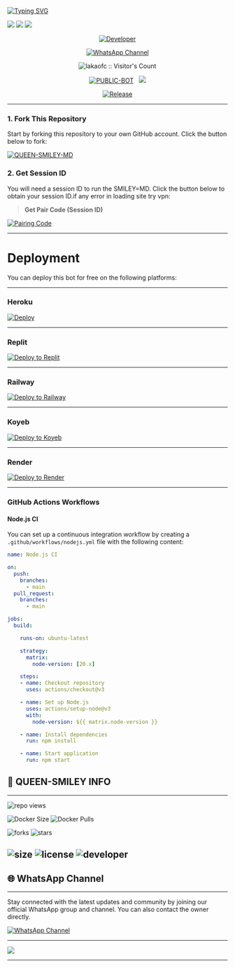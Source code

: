 <a href="https://git.io/typing-svg"><img src="https://readme-typing-svg.demolab.com?font=Black+Ops+One&size=100&pause=1000&color=B700FB&center=true&width=1000&height=200&lines=QUEEN-SMILEY-MD-V1.0" alt="Typing SVG" /></a>
  </p>
<a><img src='https://i.imgur.com/LyHic3i.gif'/></a>
<a><img src='https://i.ibb.co/DfzLTBvB/image-1741179875839.jpg'/></a>
<a><img src='https://i.imgur.com/LyHic3i.gif'/></a>
<p align="center">
  <a href="https://github.com/lakaofc"><img title="Developer" src="https://img.shields.io/badge/Author-Mr%20Lakaofc-FF7604.svg?style=big-square&logo=github" /></a>
</p>

<div align="center">
  
[![WhatsApp Channel](https://img.shields.io/badge/Join-WhatsApp%20Channel-FF00F8?style=big-square&logo=whatsapp)](https://whatsapp.com/channel/0029Vb8na0X7dmeY1ZhcFh2D)
</div>

 <p align="center"><img src="https://profile-counter.glitch.me/{laka-md}/count.svg" alt="lakaofc :: Visitor's Count" old_src="https://profile-counter.glitch.me/{lakaofc}/count.svg" /></p>


<p align="center">
<a href="https://github.com/lakaofc/laka-md"><img title="PUBLIC-BOT" src="https://img.shields.io/static/v1?label=Language&message=English&style=square&color=darkpink"></a> &nbsp;
  <img src="https://komarev.com/ghpvc/?username=lakaofc&label=VIEWS&style=square&color=blue" />
</p>
</p> 

<p align="center">
  <a href="https://github.com/lakaofc/laka-md"><img title="Release" src="https://img.shields.io/badge/Release-%20v2.0.0-cyan.svg?style=for-the-badge&logo=appveyor" /></a>
</p>


***

### 1. Fork This Repository

Start by forking this repository to your own GitHub account. Click the button below to fork:

  <a href="https://github.com/lakaofc/laka-md/fork"><img title="QUEEN-SMILEY-MD" src="https://img.shields.io/badge/FORK-LAKA,MD-h?color=blue&style=for-the-badge&logo=stackshare"></a>
  
### 2. Get Session ID 

You will need a session ID to run the SMILEY=MD. Click the button below to obtain your session ID.if any error in loading site try vpn:

> **Get Pair Code (Session ID)**

<a href='https://lakamdweb-856c6c7aa5d7.herokuapp.com' target="_blank">
  <img alt='Pairing Code' src='https://img.shields.io/badge/Get%20Pairing%20Code-0076D2?style=for-the-badge&logo=opencv&logoColor=black'/>
</a>
<br> 

---

# Deployment

You can deploy this bot for free on the following platforms:

---

###  Heroku
[![Deploy](https://www.herokucdn.com/deploy/button.svg)](https://dashboard.heroku.com/new?template=https%3A%2F%2Fgithub.com%2Flakaofc%2Flaka-md.git)

---

###  Replit
[![Deploy to Replit](https://img.shields.io/badge/Deploy%20to%20Replit-blue?style=for-the-badge&logo=replit&logoColor=white)](https://replit.com/github/lakaofc/laka-md)

---


###  Railway
[![Deploy to Railway](https://img.shields.io/badge/Deploy%20to%20Railway-black?style=for-the-badge&logo=railway&logoColor=white)](https://railway.app/new/template/6KyYkk?referralCode=lakaofc)

---

###  Koyeb
[![Deploy to Koyeb](https://img.shields.io/badge/Deploy%20to%20Koyeb-orange?style=for-the-badge&logo=koyeb&logoColor=white)](https://app.koyeb.com/deploy?type=git&repository=https://github.com/lakaofc/laka-md)

---


###  Render
[![Deploy to Render](https://img.shields.io/badge/Deploy%20to%20Render-green?style=for-the-badge&logo=render&logoColor=white)](https://dashboard.render.com/deploy/srv-cjjm8m9k9qfdl8c2fnb0?repo=https://github.com/lakaofc/laka-md)

---


### GitHub Actions Workflows

#### Node.js CI

You can set up a continuous integration workflow by creating a `.github/workflows/nodejs.yml` file with the following content:

```yaml
name: Node.js CI

on:
  push:
    branches:
      - main
  pull_request:
    branches:
      - main

jobs:
  build:

    runs-on: ubuntu-latest

    strategy:
      matrix:
        node-version: [20.x]

    steps:
    - name: Checkout repository
      uses: actions/checkout@v3

    - name: Set up Node.js
      uses: actions/setup-node@v3
      with:
        node-version: ${{ matrix.node-version }}

    - name: Install dependencies
      run: npm install

    - name: Start application
      run: npm start
```



## 🔗 QUEEN-SMILEY INFO

---

 ![repo views](https://hits.seeyoufarm.com/api/count/incr/badge.svg?url=https%3A%2F%2Fgithub.com%2Flakaofc%2Flaka-md&count_bg=%2379C83D&title_bg=%23555555&icon=gitpod.svg&icon_color=%23E7E7E7&title=Views&edge_flat=false)

![Docker Size](https://img.shields.io/docker/image-size/lakaofc/laka-md?style=flat&logo=docker&label=Docker+Size)
![Docker Pulls](https://img.shields.io/docker/pulls/lakaofc/laka-md?style=flat&logo=docker&label=Docker+Pulls)

![forks](https://img.shields.io/github/forks/lakaofc/laka-md?label=Forks&style=social)
![stars](https://img.shields.io/github/stars/lakaofc/laka-md?style=social)

![size](https://img.shields.io/github/repo-size/lakaofc/laka-md?color=purple&label=Repo%20Size&style=plastic)
![license](https://img.shields.io/github/license/lakaofc/laka-md?color=purple&label=License&style=plastic)
![developer](https://img.shields.io/static/v1?label=Author&message=Laka%20ofc&color=purple&style=plastic)
----

## 🌐 WhatsApp Channel 

---

Stay connected with the latest updates and community by joining our official WhatsApp group and channel. You can also contact the owner directly.

[![WhatsApp Channel](https://img.shields.io/badge/Join-WhatsApp%20Channel-25D366?style=for-the-badge&logo=whatsapp)](https://whatsapp.com/channel/0029Vb8na0X7dmeY1ZhcFh2D)

---


<a><img src='https://i.imgur.com/LyHic3i.gif'/></a>

---
